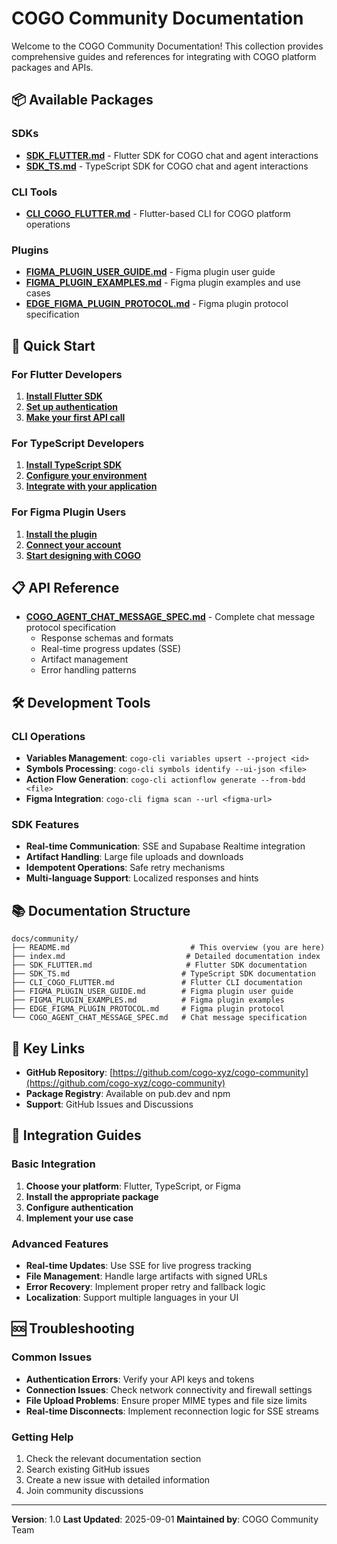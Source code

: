 # COGO Community Documentation

Welcome to the COGO Community Documentation! This collection provides comprehensive guides and references for integrating with COGO platform packages and APIs.

## 📦 Available Packages

### SDKs
- **[SDK_FLUTTER.md](SDK_FLUTTER.md)** - Flutter SDK for COGO chat and agent interactions
- **[SDK_TS.md](SDK_TS.md)** - TypeScript SDK for COGO chat and agent interactions

### CLI Tools
- **[CLI_COGO_FLUTTER.md](CLI_COGO_FLUTTER.md)** - Flutter-based CLI for COGO platform operations

### Plugins
- **[FIGMA_PLUGIN_USER_GUIDE.md](FIGMA_PLUGIN_USER_GUIDE.md)** - Figma plugin user guide
- **[FIGMA_PLUGIN_EXAMPLES.md](FIGMA_PLUGIN_EXAMPLES.md)** - Figma plugin examples and use cases
- **[EDGE_FIGMA_PLUGIN_PROTOCOL.md](EDGE_FIGMA_PLUGIN_PROTOCOL.md)** - Figma plugin protocol specification

## 🚀 Quick Start

### For Flutter Developers
1. **[Install Flutter SDK](SDK_FLUTTER.md#getting-started)**
2. **[Set up authentication](SDK_FLUTTER.md#authentication)**
3. **[Make your first API call](SDK_FLUTTER.md#basic-usage)**

### For TypeScript Developers
1. **[Install TypeScript SDK](SDK_TS.md#installation)**
2. **[Configure your environment](SDK_TS.md#setup)**
3. **[Integrate with your application](SDK_TS.md#integration)**

### For Figma Plugin Users
1. **[Install the plugin](FIGMA_PLUGIN_USER_GUIDE.md#installation)**
2. **[Connect your account](FIGMA_PLUGIN_USER_GUIDE.md#setup)**
3. **[Start designing with COGO](FIGMA_PLUGIN_USER_GUIDE.md#getting-started)**

## 📋 API Reference

- **[COGO_AGENT_CHAT_MESSAGE_SPEC.md](COGO_AGENT_CHAT_MESSAGE_SPEC.md)** - Complete chat message protocol specification
  - Response schemas and formats
  - Real-time progress updates (SSE)
  - Artifact management
  - Error handling patterns

## 🛠️ Development Tools

### CLI Operations
- **Variables Management**: `cogo-cli variables upsert --project <id>`
- **Symbols Processing**: `cogo-cli symbols identify --ui-json <file>`
- **Action Flow Generation**: `cogo-cli actionflow generate --from-bdd <file>`
- **Figma Integration**: `cogo-cli figma scan --url <figma-url>`

### SDK Features
- **Real-time Communication**: SSE and Supabase Realtime integration
- **Artifact Handling**: Large file uploads and downloads
- **Idempotent Operations**: Safe retry mechanisms
- **Multi-language Support**: Localized responses and hints

## 📚 Documentation Structure

```
docs/community/
├── README.md                           # This overview (you are here)
├── index.md                           # Detailed documentation index
├── SDK_FLUTTER.md                     # Flutter SDK documentation
├── SDK_TS.md                         # TypeScript SDK documentation
├── CLI_COGO_FLUTTER.md               # Flutter CLI documentation
├── FIGMA_PLUGIN_USER_GUIDE.md        # Figma plugin user guide
├── FIGMA_PLUGIN_EXAMPLES.md          # Figma plugin examples
├── EDGE_FIGMA_PLUGIN_PROTOCOL.md     # Figma plugin protocol
└── COGO_AGENT_CHAT_MESSAGE_SPEC.md   # Chat message specification
```

## 🔗 Key Links

- **GitHub Repository**: [https://github.com/cogo-xyz/cogo-community](https://github.com/cogo-xyz/cogo-community)
- **Package Registry**: Available on pub.dev and npm
- **Support**: GitHub Issues and Discussions

## 📖 Integration Guides

### Basic Integration
1. **Choose your platform**: Flutter, TypeScript, or Figma
2. **Install the appropriate package**
3. **Configure authentication**
4. **Implement your use case**

### Advanced Features
- **Real-time Updates**: Use SSE for live progress tracking
- **File Management**: Handle large artifacts with signed URLs
- **Error Recovery**: Implement proper retry and fallback logic
- **Localization**: Support multiple languages in your UI

## 🆘 Troubleshooting

### Common Issues
- **Authentication Errors**: Verify your API keys and tokens
- **Connection Issues**: Check network connectivity and firewall settings
- **File Upload Problems**: Ensure proper MIME types and file size limits
- **Real-time Disconnects**: Implement reconnection logic for SSE streams

### Getting Help
1. Check the relevant documentation section
2. Search existing GitHub issues
3. Create a new issue with detailed information
4. Join community discussions

---

**Version**: 1.0
**Last Updated**: 2025-09-01
**Maintained by**: COGO Community Team